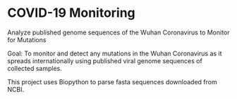 # COVID-19 Monitoring
Analyze published genome sequences of the Wuhan Coronavirus to Monitor for Mutations

Goal: To monitor and detect any mutations in the Wuhan Coronavirus as it spreads internationally using published viral genome sequences of collected samples.

This project uses Biopython to parse fasta sequences downloaded from NCBI.


